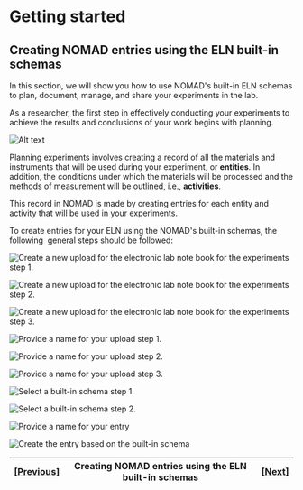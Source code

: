 # Getting started
## **Creating NOMAD entries using the ELN built-in schemas**
In this section, we will show you how to use NOMAD's built-in ELN schemas to plan, document, manage, and share your experiments in the lab.

As a researcher, the first step in effectively conducting your experiments to achieve the results and conclusions of your work begins with planning.

![Alt text](../images/Overview/3.png)

Planning experiments involves creating a record of all the materials and instruments that will be used during your experiment, or **entities**. In addition, the conditions under which the materials will be processed and the methods of measurement will be outlined, i.e., **activities**.

This record in NOMAD is made by creating entries for each entity and activity that will be used in your experiments.

To create entries for your ELN using the NOMAD's built-in schemas, the following  general steps should be followed:

![Create a new upload for the electronic lab note book for the experiments step 1.](../images/ELN%20builtin/1.png)

![Create a new upload for the electronic lab note book for the experiments step 2.](../images/ELN%20builtin/2.png)

![Create a new upload for the electronic lab note book for the experiments step 3.](../images/ELN%20builtin/3.png)

![Provide a name for your upload step 1.](../images/ELN%20builtin/4.png)

![Provide a name for your upload step 2.](../images/ELN%20builtin/5.png)

![Provide a name for your upload step 3.](../images/ELN%20builtin/6.png)

![Select a built-in schema step 1.](../images/ELN%20builtin/7.png)

![Select a built-in schema step 2.](../images/ELN%20builtin/8.png)

![Provide a name for your entry](../images/ELN%20builtin/9.png)

![Create the entry based on the built-in schema](../images/ELN%20builtin/10.png)


| [[Previous]](5A_0_Getting_started.md) |   Creating NOMAD entries using the ELN built-in schemas| [[Next]](5A_1_Creating_entities.md)
|------------|-----------|-------|